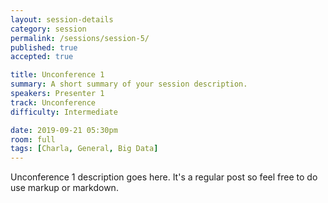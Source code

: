 ```yaml
---
layout: session-details
category: session
permalink: /sessions/session-5/
published: true
accepted: true

title: Unconference 1
summary: A short summary of your session description.
speakers: Presenter 1
track: Unconference
difficulty: Intermediate

date: 2019-09-21 05:30pm
room: full
tags: [Charla, General, Big Data]
---
```


Unconference 1 description goes here. It's a regular post so feel free to do use markup or markdown.
